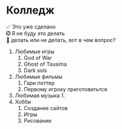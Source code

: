 # Колледж
:white_check_mark: Это уже сделано    
:negative_squared_cross_mark: Я не буду это делать    
:black_square_button: делать или не делать, вот в чем вопрос? 
1. Любимые игры
   1. God of War
   2. Ghost of Tsusima
   3. Dark sols
3. Любимые фильмы
   1. Гари поттер
   2. Первому игроку приготовитьтся
5. Любимая музыка
   1. 
7. Хобби
   1. Создание сайтов
   2. Игры
   3. Рисование

